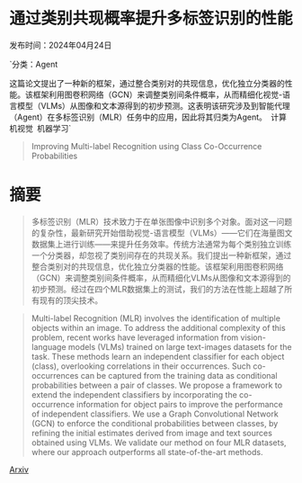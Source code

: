 # 通过类别共现概率提升多标签识别的性能

发布时间：2024年04月24日

`分类：Agent

这篇论文提出了一种新的框架，通过整合类别对的共现信息，优化独立分类器的性能。该框架利用图卷积网络（GCN）来调整类别间条件概率，从而精细化视觉-语言模型（VLMs）从图像和文本源得到的初步预测。这表明该研究涉及到智能代理（Agent）在多标签识别（MLR）任务中的应用，因此将其归类为Agent。` `计算机视觉` `机器学习`

> Improving Multi-label Recognition using Class Co-Occurrence Probabilities

# 摘要

> 多标签识别（MLR）技术致力于在单张图像中识别多个对象。面对这一问题的复杂性，最新研究开始借助视觉-语言模型（VLMs）——它们在海量图文数据集上进行训练——来提升任务效率。传统方法通常为每个类别独立训练一个分类器，却忽视了类别间存在的共现关系。我们提出一种新框架，通过整合类别对的共现信息，优化独立分类器的性能。该框架利用图卷积网络（GCN）来调整类别间条件概率，从而精细化VLMs从图像和文本源得到的初步预测。经过在四个MLR数据集上的测试，我们的方法在性能上超越了所有现有的顶尖技术。

> Multi-label Recognition (MLR) involves the identification of multiple objects within an image. To address the additional complexity of this problem, recent works have leveraged information from vision-language models (VLMs) trained on large text-images datasets for the task. These methods learn an independent classifier for each object (class), overlooking correlations in their occurrences. Such co-occurrences can be captured from the training data as conditional probabilities between a pair of classes. We propose a framework to extend the independent classifiers by incorporating the co-occurrence information for object pairs to improve the performance of independent classifiers. We use a Graph Convolutional Network (GCN) to enforce the conditional probabilities between classes, by refining the initial estimates derived from image and text sources obtained using VLMs. We validate our method on four MLR datasets, where our approach outperforms all state-of-the-art methods.

[Arxiv](https://arxiv.org/abs/2404.16193)